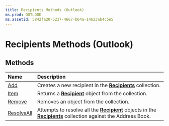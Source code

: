```yaml
---
title: Recipients Methods (Outlook)
ms.prod: OUTLOOK
ms.assetid: 5842fa20-5237-4667-b64a-14623ab4c5e5
---
```



# Recipients Methods (Outlook)

## Methods



|**Name**|**Description**|
|:-----|:-----|
|[Add](recipients-add-method-outlook.md)|Creates a new recipient in the  **[Recipients](recipients-object-outlook.md)** collection.|
|[Item](recipients-item-method-outlook.md)|Returns a  **[Recipient](recipient-object-outlook.md)** object from the collection.|
|[Remove](recipients-remove-method-outlook.md)|Removes an object from the collection.|
|[ResolveAll](recipients-resolveall-method-outlook.md)|Attempts to resolve all the  **[Recipient](recipient-object-outlook.md)** objects in the **[Recipients](recipients-object-outlook.md)** collection against the Address Book.|

